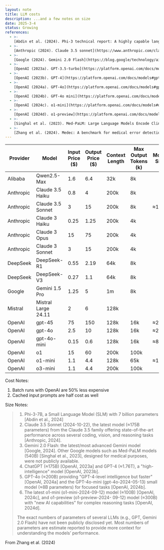 ```yaml
---
layout: note
title: LLM costs
description: ...and a few notes on size
date: 2025-3-4
status: Growing
references:
  - >-
    [Abdin et al. (2024). Phi-3 technical report: A highly capable language model locally on your phone](https://arxiv.org/abs/2404.14219)
  - >-
    [Anthropic (2024). Claude 3.5 sonnet](https://www.anthropic.com/claude/sonnet)
  - >-
    [Google (2024). Gemini 2.0 Flash](https://blog.google/technology/ai/gemini-2-0/)
  - >-
    [OpenAI (2023a). GPT-3.5-turbo](https://platform.openai.com/docs/models#gpt-3-5-turbo)
  - >-
    [OpenAI (2023b). GPT-4](https://platform.openai.com/docs/models#gpt-4-turbo-and-gpt-4)
  - >-
    [OpenAI (2024a). GPT-4o](https://platform.openai.com/docs/models#gpt-4o)
  - >-
    [OpenAI (2024b). GPT-4o mini](https://platform.openai.com/docs/models#gpt-4o-mini)
  - >-
    [OpenAI (2024c). o1-mini](https://platform.openai.com/docs/models#o1)
  - >-
    [OpenAI (2024d). o1-preview](https://platform.openai.com/docs/models#o1-preview)
  - >-
    [Singhal et al. (2023). Med-PaLM: Large Language Models Encode Clinical Knowledge](https://arxiv.org/abs/2212.13138)
  - >-
    [Zhang et al. (2024). Medec: A benchmark for medical error detection and correction in clinical notes](https://arxiv.org/pdf/2412.19260)
---
```



| Provider  | Model               | Input Price ($) | Output Price ($) | Context Length | Max Output Tokens (k) | Model Size |
|-----------|---------------------|-----------------|------------------|----------------|-----------------------|------------|
| Alibaba   | Qwen2.5-Max         | 1.6             | 6.4              | 32k            | 8k                    |            |
| Anthropic | Claude 3.5 Haiku    | 0.8             | 4                | 200k           | 8k                    |            |
| Anthropic | Claude 3.5 Sonnet   | 3               | 15               | 200k           | 8k                    | ≈175B      |
| Anthropic | Claude 3 Haiku      | 0.25            | 1.25             | 200k           | 4k                    |            |
| Anthropic | Claude 3 Opus       | 15              | 75               | 200k           | 4k                    |            |
| Anthropic | Claude 3 Sonnet     | 3               | 15               | 200k           | 4k                    |            |
| DeepSeek  | DeepSeek-R1         | 0.55            | 2.19             | 64k            | 8k                    |            |
| DeepSeek  | DeepSeek-V3         | 0.27            | 1.1              | 64k            | 8k                    |            |
| Google    | Gemini 1.5 Pro      | 1.25            | 5                | 1m             | 8k                    |            |
| Mistral   | Mistral Large 24.11 | 2               | 6                | 128k           |                       |            |
| OpenAI    | gpt-45              | 75              | 150              | 128k           | 16k                   | ≈200B      | 
| OpenAI    | gpt-4o              | 2.5             | 10               | 128k           | 16k                   | ≈200B      |
| OpenAI    | gpt-4o-mini         | 0.15            | 0.6              | 128k           | 16k                   | ≈8B        |
| OpenAI    | o1                  | 15              | 60               | 200k           | 100k                  |            |
| OpenAI    | o1-mini             | 1.1             | 4.4              | 128k           | 65k                   | ≈100B      |
| OpenAI    | o3-mini             | 1.1             | 4.4              | 200k           | 100k                  |            |

Cost Notes:
1. Batch runs with OpenAI are 50% less expensive
2. Cached input prompts are half cost as well

Size Notes:
> 1. Phi-3-7B, a Small Language Model (SLM) with 7 billion parameters [Abdin et al., 2024]
> 2. Claude 3.5 Sonnet (2024-10-22), the latest model (≈175B parameters) from the Claude 3.5 family offering
>    state-of-the-art performance across several coding, vision, and reasoning tasks [Anthropic, 2024].
> 3. Gemini 2.0 Flash: the latest/most advanced Gemini model [Google, 2024]. Other Google models such as
>    Med-PaLM models (540B) [Singhal et al., 2023], designed for medical purposes, were not publicly available.
> 4. ChatGPT (≈175B) [OpenAI, 2023a] and GPT-4 (≈1.76T), a "high-intelligence" model [OpenAI, 2023b].
> 5. GPT-4o (≈200B) providing "GPT-4-level intelligence but faster" [OpenAI, 2024a] and the GPT-4o-mini
>    (gpt-4o-2024-05-13) small model (≈8B parameters) for focused tasks [OpenAI, 2024b].
> 6. The latest o1-mini (o1-mini-2024-09-12) model (≈100B) [OpenAI, 2024c], and o1-preview (o1-preview-2024-
>    09-12) model (≈300B) with "new AI capabilities" for complex reasoning tasks [OpenAI, 2024d]. 
> 
> The exact numbers of parameters of several LLMs (e.g., GPT, Gemini 2.0 Flash) have not been publicly disclosed yet.
> Most numbers of parameters are estimate reported to provide more context for understanding the models’ performance.

From Zhang et al. (2024)
